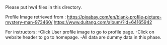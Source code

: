 Please put hw4 files in this directory.

Profile Image retrieved from : 
https://pixabay.com/en/blank-profile-picture-mystery-man-973460/
https://www.duitang.com/album/?id=64165942

For instructors:
-Click User profile image to go to profile page.
-Click on website header to go to homepage.
-All data are dummy data in this phase.